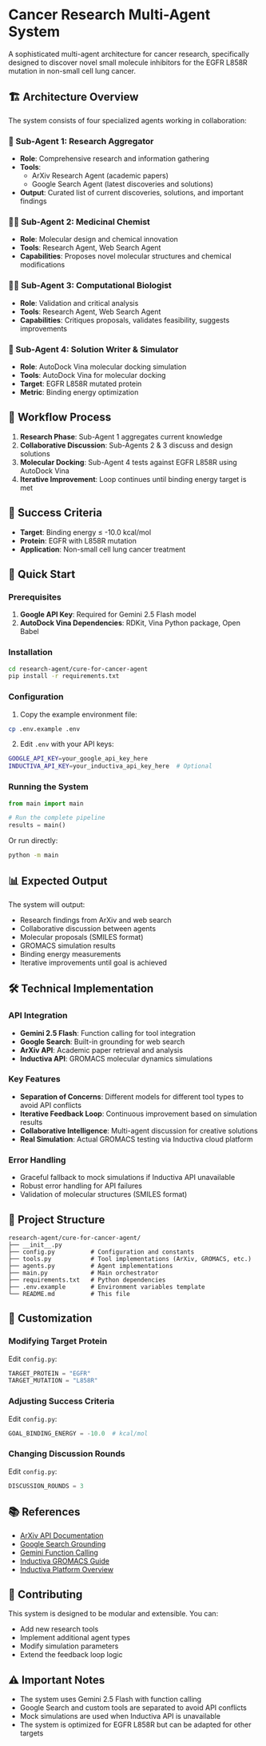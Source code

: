 # Cancer Research Multi-Agent System

A sophisticated multi-agent architecture for cancer research, specifically designed to discover novel small molecule inhibitors for the EGFR L858R mutation in non-small cell lung cancer.

## 🏗️ Architecture Overview

The system consists of four specialized agents working in collaboration:

### 🔬 Sub-Agent 1: Research Aggregator
- **Role**: Comprehensive research and information gathering
- **Tools**: 
  - ArXiv Research Agent (academic papers)
  - Google Search Agent (latest discoveries and solutions)
- **Output**: Curated list of current discoveries, solutions, and important findings

### 👨‍🔬 Sub-Agent 2: Medicinal Chemist
- **Role**: Molecular design and chemical innovation
- **Tools**: Research Agent, Web Search Agent
- **Capabilities**: Proposes novel molecular structures and chemical modifications

### 👩‍🔬 Sub-Agent 3: Computational Biologist  
- **Role**: Validation and critical analysis
- **Tools**: Research Agent, Web Search Agent
- **Capabilities**: Critiques proposals, validates feasibility, suggests improvements

### 🧪 Sub-Agent 4: Solution Writer & Simulator
- **Role**: AutoDock Vina molecular docking simulation
- **Tools**: AutoDock Vina for molecular docking
- **Target**: EGFR L858R mutated protein
- **Metric**: Binding energy optimization

## 🔄 Workflow Process

1. **Research Phase**: Sub-Agent 1 aggregates current knowledge
2. **Collaborative Discussion**: Sub-Agents 2 & 3 discuss and design solutions
3. **Molecular Docking**: Sub-Agent 4 tests against EGFR L858R using AutoDock Vina
4. **Iterative Improvement**: Loop continues until binding energy target is met

## 🎯 Success Criteria

- **Target**: Binding energy ≤ -10.0 kcal/mol
- **Protein**: EGFR with L858R mutation
- **Application**: Non-small cell lung cancer treatment

## 🚀 Quick Start

### Prerequisites

1. **Google API Key**: Required for Gemini 2.5 Flash model
2. **AutoDock Vina Dependencies**: RDKit, Vina Python package, Open Babel

### Installation

```bash
cd research-agent/cure-for-cancer-agent
pip install -r requirements.txt
```

### Configuration

1. Copy the example environment file:
```bash
cp .env.example .env
```

2. Edit `.env` with your API keys:
```bash
GOOGLE_API_KEY=your_google_api_key_here
INDUCTIVA_API_KEY=your_inductiva_api_key_here  # Optional
```

### Running the System

```python
from main import main

# Run the complete pipeline
results = main()
```

Or run directly:
```bash
python -m main
```

## 📊 Expected Output

The system will output:
- Research findings from ArXiv and web search
- Collaborative discussion between agents
- Molecular proposals (SMILES format)
- GROMACS simulation results
- Binding energy measurements
- Iterative improvements until goal is achieved

## 🛠️ Technical Implementation

### API Integration

- **Gemini 2.5 Flash**: Function calling for tool integration
- **Google Search**: Built-in grounding for web search
- **ArXiv API**: Academic paper retrieval and analysis
- **Inductiva API**: GROMACS molecular dynamics simulations

### Key Features

- **Separation of Concerns**: Different models for different tool types to avoid API conflicts
- **Iterative Feedback Loop**: Continuous improvement based on simulation results
- **Collaborative Intelligence**: Multi-agent discussion for creative solutions
- **Real Simulation**: Actual GROMACS testing via Inductiva cloud platform

### Error Handling

- Graceful fallback to mock simulations if Inductiva API unavailable
- Robust error handling for API failures
- Validation of molecular structures (SMILES format)

## 📁 Project Structure

```
research-agent/cure-for-cancer-agent/
├── __init__.py
├── config.py          # Configuration and constants
├── tools.py           # Tool implementations (ArXiv, GROMACS, etc.)
├── agents.py          # Agent implementations
├── main.py            # Main orchestrator
├── requirements.txt   # Python dependencies
├── .env.example       # Environment variables template
└── README.md          # This file
```

## 🔧 Customization

### Modifying Target Protein
Edit `config.py`:
```python
TARGET_PROTEIN = "EGFR"
TARGET_MUTATION = "L858R"
```

### Adjusting Success Criteria
Edit `config.py`:
```python
GOAL_BINDING_ENERGY = -10.0  # kcal/mol
```

### Changing Discussion Rounds
Edit `config.py`:
```python
DISCUSSION_ROUNDS = 3
```

## 📚 References

- [ArXiv API Documentation](https://info.arxiv.org/help/api/user-manual.html)
- [Google Search Grounding](https://ai.google.dev/gemini-api/docs/google-search)
- [Gemini Function Calling](https://ai.google.dev/gemini-api/docs/function-calling)
- [Inductiva GROMACS Guide](https://inductiva.ai/guides/gromacs/setup-test)
- [Inductiva Platform Overview](https://inductiva.ai/guides/documentation/intro/how_it_works)

## 🤝 Contributing

This system is designed to be modular and extensible. You can:
- Add new research tools
- Implement additional agent types
- Modify simulation parameters
- Extend the feedback loop logic

## ⚠️ Important Notes

- The system uses Gemini 2.5 Flash with function calling
- Google Search and custom tools are separated to avoid API conflicts
- Mock simulations are used when Inductiva API is unavailable
- The system is optimized for EGFR L858R but can be adapted for other targets